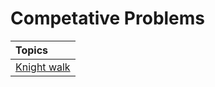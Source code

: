 # Competative Problems

| Topics |
| :----- |
| [Knight walk](https://github.com/itsbibeksaini/CompetativeProblems/tree/main/C%23/KnightWalk) |
